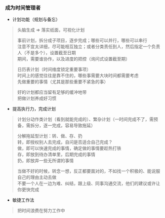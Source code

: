 
### 成为时间管理者
- 计划功能（规划与备忘）
> 头脑生成 => 落实纸面，可视化计划  
> 
> 事前计划，拆分成子项目，逐步完成；哪些可以并行，哪些可以串行     
> 注意不宜太详细，尽可能相互独立；或者分类责任到人，然后指定一个负责人（不是多个），设置截至日期  
> 期间，需要谁协作，以及进度的把控（询问式设置截至期）  
>
> 日历表计划（时间维度锁定重要事项）  
> 时间上的感觉往往是靠不住的，哪些事需要大块时间都需要考虑  
> 先做重要的事情（尤其是那些重要不紧急的事）  
> 
> 好的计划都应当留有足够的缓冲地带  
> 把做计划养成好习惯  

- 提高执行力，完成计划
> 计划分动作类计划（看到就能完成的）、繁杂计划（一时间完成不了，需预备，需拆分，逐一完成，容易导致拖延）  
> 
> 分解拖延型计划：转、做、存、扔  
> 转，即授权别人去完成，自问是否适合自己完成？  
> 做，即可以快速完成的事情，确定做的事情要趁热打铁  
> 存，即放到待办清单里，后期完成的事情  
> 扔，即放弃一些无所谓的事情  
> 
> 当做不好的时候，转念一想，反正都要面对的，不如找一个积极的、能说服自己的理由主动去做  
> 不要一个人在一边为难、纠结，跟上级、同事沟通交流，他们的建议或许让你更快完成  

- 敏捷工作法
> 把时间浪费在努力工作中  
> 